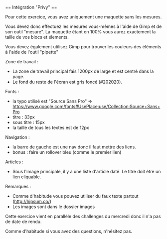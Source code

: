 == Intégration "Privy" ==

Pour cette exercice, vous avez uniquement une maquette sans les mesures.

Vous devez donc effectuez les mesures vous-mêmes à l'aide de Gimp et de son outil "mesure". La maquette étant en 100% vous aurez exactement la taille de vos blocs et élements.

Vous devez également utilisez Gimp pour trouver les couleurs des éléments à l'aide de l'outil "pipette"

Zone de travail :
- La zone de travail principal fais 1200px de large et est centré dans la page.
- Le fond du reste de l'écran est gris foncé (#202020).

Fonts :
- la typo utilisé est "Source Sans Pro" => https://www.google.com/fonts#UsePlace:use/Collection:Source+Sans+Pro
- titre : 33px
- sous titre : 15px
- la taille de tous les textes est de 12px 

Navigation :
- la barre de gauche est une nav donc il faut mettre des liens. 
- bonus : faire un rollover bleu (comme le premier lien)

Articles :
- Sous l'image principale, il y a une liste d'article daté. Le titre doit être un lien cliquable.

Remarques :
- Comme d'habitude vous pouvez utiliser du faux texte partout (http://hipsum.co/)
- Les images sont dans le dossier images


Cette exercice vient en parallèle des challenges du mercredi donc il n'a pas de date de rendu.

Comme d'habitude si vous avez des questions, n'hésitez pas.